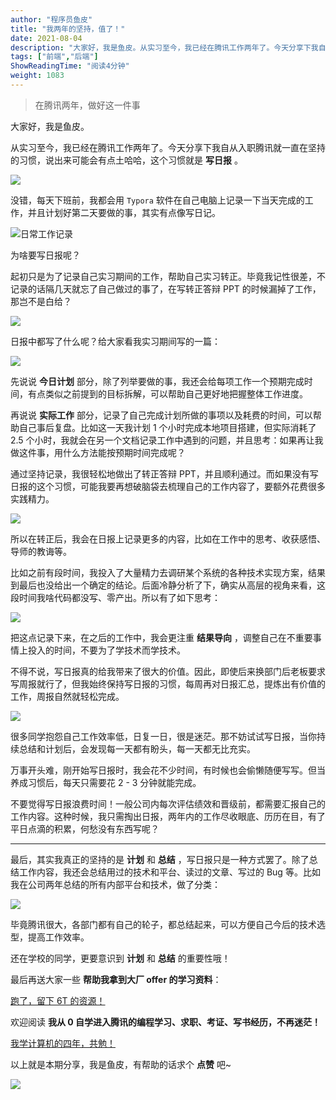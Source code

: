 ```yaml
---
author: "程序员鱼皮"
title: "我两年的坚持，值了！"
date: 2021-08-04
description: "大家好，我是鱼皮。从实习至今，我已经在腾讯工作两年了。今天分享下我自从入职腾讯就一直在坚持的习惯，说出来可能会有点土哈哈，这个习惯就是写日报。没错，每天下班前，我都会用Typora软件在自"
tags: ["前端","后端"]
ShowReadingTime: "阅读4分钟"
weight: 1083
---
```

> 在腾讯两年，做好这一件事

大家好，我是鱼皮。

从实习至今，我已经在腾讯工作两年了。今天分享下我自从入职腾讯就一直在坚持的习惯，说出来可能会有点土哈哈，这个习惯就是 **写日报** 。

![](https://p3-juejin.byteimg.com/tos-cn-i-k3u1fbpfcp/118071afc6564f18b4f31efa8959c666~tplv-k3u1fbpfcp-zoom-in-crop-mark:1512:0:0:0.awebp)

没错，每天下班前，我都会用 `Typora` 软件在自己电脑上记录一下当天完成的工作，并且计划好第二天要做的事，其实有点像写日记。

![日常工作记录](https://p3-juejin.byteimg.com/tos-cn-i-k3u1fbpfcp/a887557bb5584a91a4b5fd22792a588c~tplv-k3u1fbpfcp-zoom-in-crop-mark:1512:0:0:0.awebp)

为啥要写日报呢？

起初只是为了记录自己实习期间的工作，帮助自己实习转正。毕竟我记性很差，不记录的话隔几天就忘了自己做过的事了，在写转正答辩 PPT 的时候漏掉了工作，那岂不是白给？

![](https://p3-juejin.byteimg.com/tos-cn-i-k3u1fbpfcp/4b94077c874e428491932fc40283d141~tplv-k3u1fbpfcp-zoom-in-crop-mark:1512:0:0:0.awebp)

日报中都写了什么呢？给大家看我实习期间写的一篇：

![](https://p3-juejin.byteimg.com/tos-cn-i-k3u1fbpfcp/ef7289db4d574bfc9a08cf9980f20408~tplv-k3u1fbpfcp-zoom-in-crop-mark:1512:0:0:0.awebp)

先说说 **今日计划** 部分，除了列举要做的事，我还会给每项工作一个预期完成时间，有点类似之前提到的目标拆解，可以帮助自己更好地把握整体工作进度。

再说说 **实际工作** 部分，记录了自己完成计划所做的事项以及耗费的时间，可以帮助自己事后复盘。比如这一天我计划 1 个小时完成本地项目搭建，但实际消耗了 2.5 个小时，我就会在另一个文档记录工作中遇到的问题，并且思考：如果再让我做这件事，用什么方法能按预期时间完成呢？

通过坚持记录，我很轻松地做出了转正答辩 PPT，并且顺利通过。而如果没有写日报的这个习惯，可能我要再想破脑袋去梳理自己的工作内容了，要额外花费很多实践精力。

![](https://p3-juejin.byteimg.com/tos-cn-i-k3u1fbpfcp/af9e8dfa83da44e1947857e8556c7e86~tplv-k3u1fbpfcp-zoom-in-crop-mark:1512:0:0:0.awebp)

所以在转正后，我会在日报上记录更多的内容，比如在工作中的思考、收获感悟、导师的教诲等。

比如之前有段时间，我投入了大量精力去调研某个系统的各种技术实现方案，结果到最后也没给出一个确定的结论。后面冷静分析了下，确实从高层的视角来看，这段时间我啥代码都没写、零产出。所以有了如下思考：

![](https://p3-juejin.byteimg.com/tos-cn-i-k3u1fbpfcp/0fdfcb0d049a428f802902a3ff456be9~tplv-k3u1fbpfcp-zoom-in-crop-mark:1512:0:0:0.awebp)

把这点记录下来，在之后的工作中，我会更注重 **结果导向** ，调整自己在不重要事情上投入的时间，不要为了学技术而学技术。

不得不说，写日报真的给我带来了很大的价值。因此，即使后来换部门后老板要求写周报就行了，但我始终保持写日报的习惯，每周再对日报汇总，提炼出有价值的工作，周报自然就轻松完成。

![](https://p3-juejin.byteimg.com/tos-cn-i-k3u1fbpfcp/c33b2793d77843c08f623b47a9ab074b~tplv-k3u1fbpfcp-zoom-in-crop-mark:1512:0:0:0.awebp)

很多同学抱怨自己工作效率低，日复一日，很是迷茫。那不妨试试写日报，当你持续总结和计划后，会发现每一天都有盼头，每一天都无比充实。

万事开头难，刚开始写日报时，我会花不少时间，有时候也会偷懒随便写写。但当养成习惯后，每天只需要花 2 - 3 分钟就能完成。

不要觉得写日报浪费时间！一般公司内每次评估绩效和晋级前，都需要汇报自己的工作内容。这种时候，我只需掏出日报，两年内的工作尽收眼底、历历在目，有了平日点滴的积累，何愁没有东西写呢？

* * *

最后，其实我真正的坚持的是 **计划** 和 **总结** ，写日报只是一种方式罢了。除了总结工作内容，我还会总结用过的技术和平台、读过的文章、写过的 Bug 等。比如我在公司两年总结的所有内部平台和技术，做了分类：

![](https://p3-juejin.byteimg.com/tos-cn-i-k3u1fbpfcp/782bb3b4f42443f48501fa1c98e844c7~tplv-k3u1fbpfcp-zoom-in-crop-mark:1512:0:0:0.awebp)

毕竟腾讯很大，各部门都有自己的轮子，都总结起来，可以方便自己今后的技术选型，提高工作效率。

还在学校的同学，更要意识到 **计划** 和 **总结** 的重要性哦！

最后再送大家一些 **帮助我拿到大厂 offer 的学习资料**：

[跑了，留下 6T 的资源！](https://link.juejin.cn?target=https%3A%2F%2Ft.1yb.co%2FqOJG "https://t.1yb.co/qOJG")

欢迎阅读 **我从 0 自学进入腾讯的编程学习、求职、考证、写书经历，不再迷茫！**

[我学计算机的四年，共勉！](https://link.juejin.cn?target=https%3A%2F%2Ft.1yb.co%2Fw66s "https://t.1yb.co/w66s")

以上就是本期分享，我是鱼皮，有帮助的话求个 **点赞** 吧~

![](https://p3-juejin.byteimg.com/tos-cn-i-k3u1fbpfcp/d8f4b370c9574f57990b17aea26d0de1~tplv-k3u1fbpfcp-zoom-in-crop-mark:1512:0:0:0.awebp)